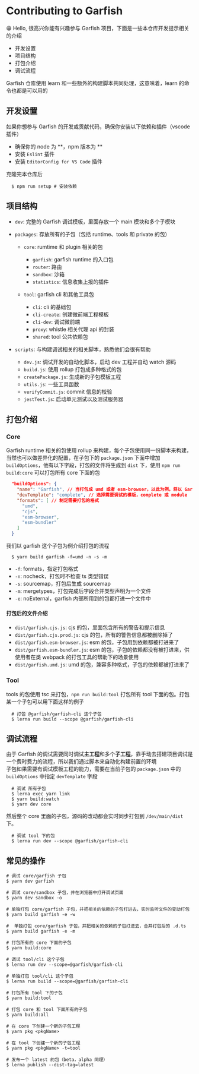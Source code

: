 # Contributing to Garfish

😁 Hello, 很高兴你能有兴趣参与 Garfish 项目，下面是一些本仓库开发提示相关的介绍
  + 开发设置
  + 项目结构
  + 打包介绍
  + 调试流程

Garfish 仓库使用 learn 和一些额外的构建脚本共同处理，这意味着，learn 的命令也都是可以用的
## 开发设置
如果你想参与 Garfish 的开发或贡献代码，确保你安装以下依赖和插件（vscode 插件）
  + 确保你的 node 为 **，npm 版本为 **
  + 安装 `Eslint` 插件
  + 安装 `EditorConfig for VS Code` 插件

克隆完本仓库后
```shell
  $ npm run setup # 安装依赖
```

## 项目结构
  + `dev`: 完整的 Garfish 调试模板，里面存放一个 main 模块和多个子模块

  + `packages`: 存放所有的子包（包括 runtime、tools 和 private 的包）
    - `core`: rumtime 和 plugin 相关的包
      - `garfish`: garfish runtime 的入口包
      - `router`: 路由
      - `sandbox`: 沙箱
      - `statistics`: 信息收集上报的插件

    - `tool`: garfish cli 和其他工具包
      - `cli`: cli 的基础包
      - `cli-create`: 创建微前端工程模板
      - `cli-dev`: 调试微前端
      - `proxy`: whistle 相关代理 api 的封装
      - `shared`: tool 公共依赖包

  + `scripts`: 与构建调试相关的相关脚本，熟悉他们会很有帮助
    - `dev.js`: 调试开发的自动化脚本，启动 dev 工程并自动 watch 源码
    - `build.js`: 使用 rollup 打包成多种格式的包
    - `createPackage.js`: 生成新的子包模板工程
    - `utils.js`: 一些工具函数
    - `verifyCommit.js`: commit 信息的校验
    - `jestTest.js`: 启动单元测试以及测试服务器

## 打包介绍
### Core
Garfish runtime 相关的包使用 rollup 来构建，每个子包使用同一份脚本来构建，当然也可以做差异化的配置，在子包下的 `package.json` 下面中增加 `buildOptions`，他有以下字段，打包的文件将生成到 `dist` 下，使用 `npm run build:core` 可以打包所有 core 下面的包

```json
  "buildOptions": {
    "name": "Garfish", // 当打包成 umd 或者 esm-browser，以此为例，将以 Garfish 的 namespace 注入到 window 中。没有指定时，默认用子包文件夹转为驼峰后的名字
    "devTemplate": "complete", // 选择需要调试的模板，complete 或 module
    "formats": [ // 制定需要打包的格式
      "umd",
      "cjs",
      "esm-browser",
      "esm-bundler"
    ]
  }
```

我们以 garfish 这个子包为例介绍打包的流程
```shell
  $ yarn build garfish -f=umd -n -s -m
```
  + `-f`: formats，指定打包格式
  + `-n`: nocheck，打包时不检查 ts 类型错误
  + `-s`: sourcemap，打包后生成 sourcemap
  + `-m`: mergetypes，打包完成后字段合并类型声明为一个文件
  + `-e`: noExternal，garfish 内部所用到的包都打进一个文件中

#### 打包后的文件介绍
  + `dist/garfish.cjs.js`: cjs 的包，里面包含所有的警告和提示信息
  + `dist/garfish.cjs.prod.js`: cjs 的包，所有的警告信息都被删除掉了
  + `dist/garfish.esm-browser.js`: esm 的包，子包用到依赖都被打进来了
  + `dist/garfish.esm-bundler.js`: esm 的包，子包的依赖都没有被打进来，供使用者在类 webpack 的打包工具的帮助下的场景使用
  + `dist/garfish.umd.js`: umd 的包，兼容多种格式，子包的依赖都被打进来了

### Tool
tools 的包使用 tsc 来打包，`npm run build:tool` 打包所有 tool 下面的包。打包某一个子包可以用下面这样的例子
```shell
  # 打包 @garfish/garfish-cli 这个子包
  $ lerna run build --scope @garfish/garfish-cli
```

## 调试流程
由于 Garfish 的调试需要同时调试**主工程**和多个**子工程**，靠手动去搭建项目调试是一个费时费力的流程，所以我们通过脚本来自动化构建前置的环境<br/>
子包如果需要有调试模板工程的能力，需要在当前子包的 `package.json` 中的 `buildOptions` 中指定 `devTemplate` 字段

```shell
  # 调试 所有子包
  $ lerna exec yarn link
  $ yarn build:watch
  $ yarn dev core
```

然后整个 core 里面的子包，源码的改动都会实时同步打包到 `/dev/main/dist` 下。

```shell
  # 调试 tool 下的包
  $ lerna run dev --scope @garfish/garfish-cli
```

## 常见的操作
```shell
# 调试 core/garfish 子包
$ yarn dev garfish

# 调试 core/sandbox 子包，并在浏览器中打开调试页面
$ yarn dev sandbox -o

# 单独打包 core/garfish 子包，并把相关的依赖的子包打进去，实时监听文件的变动打包
$ yarn build garfish -e -w

#  单独打包 core/garfish 子包，并把相关的依赖的子包打进去，合并打包后的 .d.ts
$ yarn build garfish -e -m

# 打包所有的 core 下面的子包
$ yarn build:core

# 调试 tool/cli 这个子包
$ lerna run dev --scope=@garfish/garfish-cli

# 单独打包 tool/cli 这个子包
$ lerna run build --scope=@garfish/garfish-cli

# 打包所有 tool 下的子包
$ yarn build:tool

# 打包 core 和 tool 下面所有的子包
$ yarn build:all

# 在 core 下创建一个新的子包工程
$ yarn pkg <pkgName>

# 在 tool 下创建一个新的子包工程
$ yarn pkg <pkgName> -t=tool

# 发布一个 latest 的包（beta，alpha 同理）
$ lerna publish --dist-tag=latest
```
